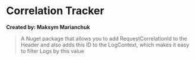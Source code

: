 # Correlation Tracker 

**Created by: Maksym Marianchuk**

> A Nuget package that allows you to add RequestCorrelationId to the Header and also adds this ID to the LogContext, which makes it easy to filter Logs by this value